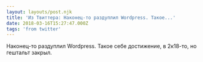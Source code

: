 ```yaml
---
layout: layouts/post.njk
title: 'Из Твиттера: Наконец-то раздуплил Wordpress. Такое...'
date: 2018-03-16T15:27:47.000Z
tags: 'from twitter'
---
```



Наконец-то раздуплил Wordpress. Такое себе достижение, в 2к18-то, но гештальт закрыл.
